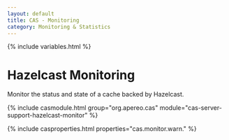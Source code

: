 ```yaml
---
layout: default
title: CAS - Monitoring
category: Monitoring & Statistics
---
```


{% include variables.html %}

# Hazelcast Monitoring

Monitor the status and state of a cache backed by Hazelcast.

{% include casmodule.html group="org.apereo.cas" module="cas-server-support-hazelcast-monitor" %}

{% include casproperties.html properties="cas.monitor.warn." %}


